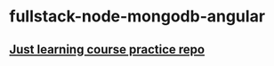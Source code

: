 # fullstack-node-mongodb-angular
## [Just learning course practice repo](https://webformyself.com/fsnode/)
